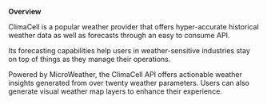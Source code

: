 **Overview**

ClimaCell is a popular weather provider that offers hyper-accurate historical weather data as well as forecasts through an easy to consume API.

Its forecasting capabilities help users in weather-sensitive industries stay on top of things as they manage their operations.

Powered by MicroWeather, the ClimaCell API offers actionable weather insights generated from over twenty weather parameters. Users can also generate visual weather map layers to enhance their experience.